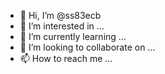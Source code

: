 - 👋 Hi, I’m @ss83ecb
- 👀 I’m interested in ...
- 🌱 I’m currently learning ...
- 💞️ I’m looking to collaborate on ...
- 📫 How to reach me ...

<!---
ss83ecb/ss83ecb is a ✨ special ✨ repository because its `README.md` (this file) appears on your GitHub profile.
You can click the Preview link to take a look at your changes.
--->
